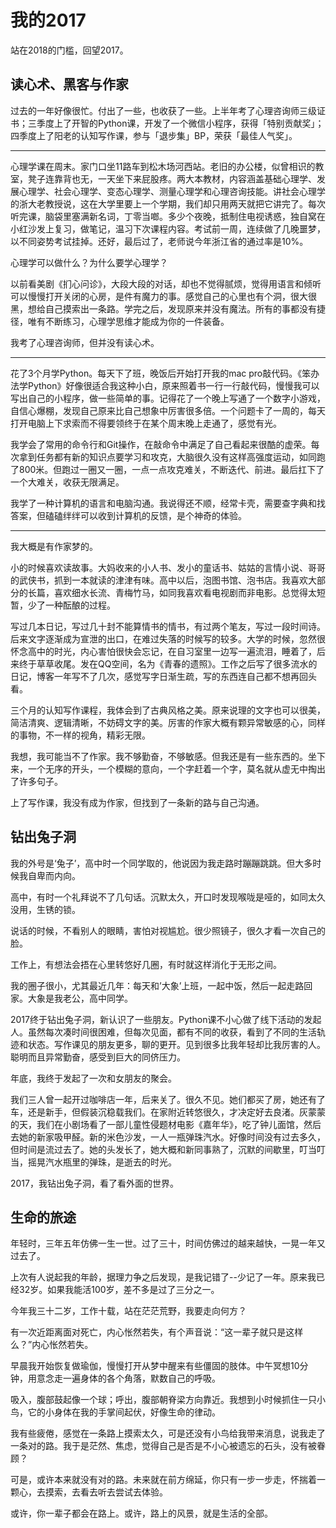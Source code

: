 # 我的2017

站在2018的门槛，回望2017。


## 读心术、黑客与作家

过去的一年好像很忙。付出了一些，也收获了一些。上半年考了心理咨询师三级证书；三季度上了开智的Python课，开发了一个微信小程序，获得「特别贡献奖」；四季度上了阳老的认知写作课，参与「退步集」BP，荣获「最佳人气奖」。

-------

心理学课在周末。家门口坐11路车到松木场河西站。老旧的办公楼，似曾相识的教室，凳子连靠背也无，一天坐下来屁股疼。两大本教材，内容涵盖基础心理学、发展心理学、社会心理学、变态心理学、测量心理学和心理咨询技能。讲社会心理学的浙大老教授说，这在大学里要上一个学期，我们却只用两天就把它讲完了。每次听完课，脑袋里塞满新名词，丁零当啷。多少个夜晚，抵制住电视诱惑，独自窝在小红沙发上复习，做笔记，温习下次课程内容。考试前一周，连续做了几晚噩梦，以不同姿势考试挂掉。还好，最后过了，老师说今年浙江省的通过率是10%。

心理学可以做什么？为什么要学心理学？

以前看美剧《扪心问诊》，大段大段的对话，却也不觉得腻烦，觉得用语言和倾听可以慢慢打开关闭的心房，是件有魔力的事。感觉自己的心里也有个洞，很大很黑，想给自己摸索出一条路。学完之后，发现原来并没有魔法。所有的事都没有捷径，唯有不断练习，心理学思维才能成为你的一件装备。

我考了心理咨询师，但并没有读心术。

--------

花了3个月学Python。每天下了班，晚饭后开始打开我的mac pro敲代码。《笨办法学Python》好像很适合我这种小白，原来照着书一行一行敲代码，慢慢我可以写出自己的小程序，做一些简单的事。记得花了一个晚上写通了一个数字小游戏，自信心爆棚，发现自己原来比自己想象中厉害很多倍。一个问题卡了一周的，每天打开电脑上下求索而不得要领终于在某个周末晚上走通了，感觉有光。

我学会了常用的命令行和Git操作，在敲命令中满足了自己看起来很酷的虚荣。每次拿到任务都有新的知识点要学习和攻克，大脑很久没有这样高强度运动，如同跑了800米。但跑过一圈又一圈，一点一点攻克难关，不断迭代、前进。最后扛下了一个大难关，收获无限满足。

我学了一种计算机的语言和电脑沟通。我说得还不顺，经常卡壳，需要查字典和找答案，但磕磕绊绊可以收到计算机的反馈，是个神奇的体验。

--------

我大概是有作家梦的。

小的时候喜欢读故事。大妈收来的小人书、发小的童话书、姑姑的言情小说、哥哥的武侠书，抓到一本就读的津津有味。高中以后，泡图书馆、泡书店。我喜欢大部分的长篇，喜欢细水长流、青梅竹马，如同我喜欢看电视剧而非电影。总觉得太短暂，少了一种酝酿的过程。

写过几本日记，写过几十封不能算情书的情书，有过两个笔友，写过一段时间诗。后来文字逐渐成为宣泄的出口，在难过失落的时候写的较多。大学的时候，忽然很怀念高中的时光，内心害怕很快会忘记，在自习室里一边写一遍流泪，睡着了，后来终于草草收尾。发在QQ空间，名为《青春的遗照》。工作之后写了很多流水的日记，博客一年写不了几次，感觉写字日渐生疏，写的东西连自己都不想再回头看。

三个月的认知写作课程，我体会到了古典风格之美。原来说理的文字也可以很美，简洁清爽、逻辑清晰，不妨碍文字的美。厉害的作家大概有颗异常敏感的心，同样的事物，不一样的视角，精彩无限。

我想，我可能当不了作家。我不够勤奋，不够敏感。但我还是有一些东西的。坐下来，一个无序的开头，一个模糊的意向，一个字赶着一个字，莫名就从虚无中掏出了许多句子。

上了写作课，我没有成为作家，但找到了一条新的路与自己沟通。

## 钻出兔子洞

我的外号是‘兔子’，高中时一个同学取的，他说因为我走路时蹦蹦跳跳。但大多时候我自卑而内向。

高中，有时一个礼拜说不了几句话。沉默太久，开口时发现喉咙是哑的，如同太久没用，生锈的锁。

说话的时候，不看别人的眼睛，害怕对视尴尬。很少照镜子，很久才看一次自己的脸。

工作上，有想法会捂在心里转悠好几圈，有时就这样消化于无形之间。

我的圈子很小，尤其最近几年：每天和’大象’上班，一起中饭，然后一起走路回家。大象是我老公，高中同学。

2017终于钻出兔子洞，新认识了一些朋友。Python课不小心做了线下活动的发起人。虽然每次凑时间很困难，但每次见面，都有不同的收获，看到了不同的生活轨迹和状态。写作课见的朋友更多，聊的更开。见到很多比我年轻却比我厉害的人。聪明而且异常勤奋，感受到巨大的同侪压力。

年底，我终于发起了一次和女朋友的聚会。

我们三人曾一起开过咖啡店一年，后来关了。很久不见。她们都买了房，她还有了车，还是新手，但假装沉稳载我们。在家附近转悠很久，才决定好去良渚。灰蒙蒙的天，我们在小剧场看了一部儿童性侵题材电影《嘉年华》，吃了钟儿面馆，然后去她的新家吸甲醛。新的米色沙发，一人一瓶弹珠汽水。好像时间没有过去多久，但时间是流过去了。她的头发长了，她大概和新同事熟了，沉默的间歇里，叮当叮当，摇晃汽水瓶里的弹珠，是逝去的时光。

2017，我钻出兔子洞，看了看外面的世界。

## 生命的旅途

年轻时，三年五年仿佛一生一世。过了三十，时间仿佛过的越来越快，一晃一年又过去了。

上次有人说起我的年龄，据理力争之后发现，是我记错了--少记了一年。原来我已经32岁。如果我能活100岁，差不多是过了三分之一。

今年我三十二岁，工作十载，站在茫茫荒野，我要走向何方？

有一次近距离面对死亡，内心怅然若失，有个声音说：“这一辈子就只是这样么？”内心怅然若失。

早晨我开始恢复做瑜伽，慢慢打开从梦中醒来有些僵固的肢体。中午冥想10分钟，用意念走一遍身体的各个角落，默数自己的呼吸。

吸入，腹部鼓起像一个球；呼出，腹部朝脊梁方向靠近。我想到小时候抓住一只小鸟，它的小身体在我的手掌间起伏，好像生命的律动。

我有些疲倦，感觉在一条路上摸索太久，可是还没有小鸟给我带来消息，说我走了一条对的路。我于是茫然、焦虑，觉得自己是否是不小心被遗忘的石头，没有被眷顾？

可是，或许本来就没有对的路。未来就在前方绵延，你只有一步一步走，怀揣着一颗心，去摸索，去看去听去尝试去体验。

或许，你一辈子都会在路上。或许，路上的风景，就是生活的全部。





